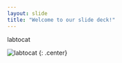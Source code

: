 ```yaml
---
layout: slide
title: "Welcome to our slide deck!"
---
```


labtocat

![labtocat](https://octodex.github.com/images/labtocat.png)
{: .center}
